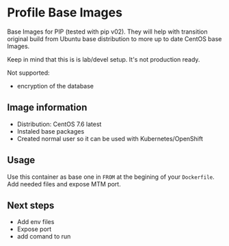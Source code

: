 # Profile Base Images

Base Images for PIP (tested with pip v02). They will help with transition original build from Ubuntu base distribution to more up to date CentOS base Images.

Keep in mind that this is is lab/devel setup. It's not production ready.

Not supported:

- encryption of the database

## Image information

- Distribution: CentOS 7.6 latest
- Instaled base packages
- Created normal user so it can be used with Kubernetes/OpenShift

## Usage

Use this container as base one in `FROM` at the begining of your `Dockerfile`. 
Add needed files and expose MTM port.

## Next steps

- Add env files
- Expose port
- add comand to run
